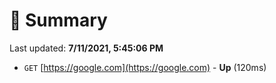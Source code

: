# 📖 Summary
Last updated: **7/11/2021, 5:45:06 PM**

- `GET` [https://google.com](https://google.com) - **Up** (120ms)
